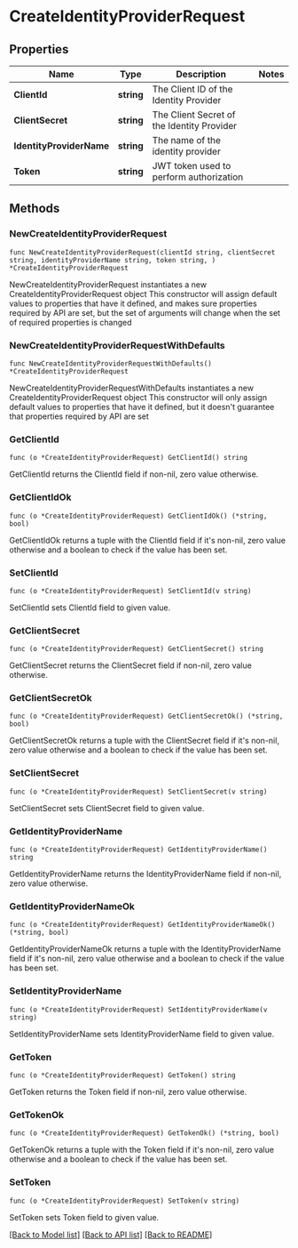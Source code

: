 # CreateIdentityProviderRequest

## Properties

Name | Type | Description | Notes
------------ | ------------- | ------------- | -------------
**ClientId** | **string** | The Client ID of the Identity Provider | 
**ClientSecret** | **string** | The Client Secret of the Identity Provider | 
**IdentityProviderName** | **string** | The name of the identity provider | 
**Token** | **string** | JWT token used to perform authorization | 

## Methods

### NewCreateIdentityProviderRequest

`func NewCreateIdentityProviderRequest(clientId string, clientSecret string, identityProviderName string, token string, ) *CreateIdentityProviderRequest`

NewCreateIdentityProviderRequest instantiates a new CreateIdentityProviderRequest object
This constructor will assign default values to properties that have it defined,
and makes sure properties required by API are set, but the set of arguments
will change when the set of required properties is changed

### NewCreateIdentityProviderRequestWithDefaults

`func NewCreateIdentityProviderRequestWithDefaults() *CreateIdentityProviderRequest`

NewCreateIdentityProviderRequestWithDefaults instantiates a new CreateIdentityProviderRequest object
This constructor will only assign default values to properties that have it defined,
but it doesn't guarantee that properties required by API are set

### GetClientId

`func (o *CreateIdentityProviderRequest) GetClientId() string`

GetClientId returns the ClientId field if non-nil, zero value otherwise.

### GetClientIdOk

`func (o *CreateIdentityProviderRequest) GetClientIdOk() (*string, bool)`

GetClientIdOk returns a tuple with the ClientId field if it's non-nil, zero value otherwise
and a boolean to check if the value has been set.

### SetClientId

`func (o *CreateIdentityProviderRequest) SetClientId(v string)`

SetClientId sets ClientId field to given value.


### GetClientSecret

`func (o *CreateIdentityProviderRequest) GetClientSecret() string`

GetClientSecret returns the ClientSecret field if non-nil, zero value otherwise.

### GetClientSecretOk

`func (o *CreateIdentityProviderRequest) GetClientSecretOk() (*string, bool)`

GetClientSecretOk returns a tuple with the ClientSecret field if it's non-nil, zero value otherwise
and a boolean to check if the value has been set.

### SetClientSecret

`func (o *CreateIdentityProviderRequest) SetClientSecret(v string)`

SetClientSecret sets ClientSecret field to given value.


### GetIdentityProviderName

`func (o *CreateIdentityProviderRequest) GetIdentityProviderName() string`

GetIdentityProviderName returns the IdentityProviderName field if non-nil, zero value otherwise.

### GetIdentityProviderNameOk

`func (o *CreateIdentityProviderRequest) GetIdentityProviderNameOk() (*string, bool)`

GetIdentityProviderNameOk returns a tuple with the IdentityProviderName field if it's non-nil, zero value otherwise
and a boolean to check if the value has been set.

### SetIdentityProviderName

`func (o *CreateIdentityProviderRequest) SetIdentityProviderName(v string)`

SetIdentityProviderName sets IdentityProviderName field to given value.


### GetToken

`func (o *CreateIdentityProviderRequest) GetToken() string`

GetToken returns the Token field if non-nil, zero value otherwise.

### GetTokenOk

`func (o *CreateIdentityProviderRequest) GetTokenOk() (*string, bool)`

GetTokenOk returns a tuple with the Token field if it's non-nil, zero value otherwise
and a boolean to check if the value has been set.

### SetToken

`func (o *CreateIdentityProviderRequest) SetToken(v string)`

SetToken sets Token field to given value.



[[Back to Model list]](../README.md#documentation-for-models) [[Back to API list]](../README.md#documentation-for-api-endpoints) [[Back to README]](../README.md)


